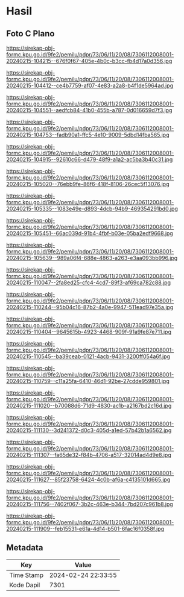 # Hasil

## Foto C Plano

https://sirekap-obj-formc.kpu.go.id/9fe2/pemilu/pdpr/73/06/11/20/08/7306112008001-20240215-104215--676f0f67-405e-4b0c-b3cc-fb4d17a0d356.jpg

https://sirekap-obj-formc.kpu.go.id/9fe2/pemilu/pdpr/73/06/11/20/08/7306112008001-20240215-104412--ce4b7759-af07-4e83-a2a8-b4f1de5964ad.jpg

https://sirekap-obj-formc.kpu.go.id/9fe2/pemilu/pdpr/73/06/11/20/08/7306112008001-20240215-104551--aedfcb84-41b0-455b-a787-0d016659d7f3.jpg

https://sirekap-obj-formc.kpu.go.id/9fe2/pemilu/pdpr/73/06/11/20/08/7306112008001-20240215-104753--fadb90a1-ffc5-4e10-9009-5dbd14fba565.jpg

https://sirekap-obj-formc.kpu.go.id/9fe2/pemilu/pdpr/73/06/11/20/08/7306112008001-20240215-104915--92610c66-d479-48f9-a1a2-ac5ba3b40c31.jpg

https://sirekap-obj-formc.kpu.go.id/9fe2/pemilu/pdpr/73/06/11/20/08/7306112008001-20240215-105020--76ebb9fe-86f6-418f-8106-26cec5f13076.jpg

https://sirekap-obj-formc.kpu.go.id/9fe2/pemilu/pdpr/73/06/11/20/08/7306112008001-20240215-105335--1083e49e-d893-4dcb-94b9-469354291bd0.jpg

https://sirekap-obj-formc.kpu.go.id/9fe2/pemilu/pdpr/73/06/11/20/08/7306112008001-20240215-105451--66ac039d-91b4-4fbf-b03e-05ba2edf9668.jpg

https://sirekap-obj-formc.kpu.go.id/9fe2/pemilu/pdpr/73/06/11/20/08/7306112008001-20240215-105639--989a06f4-688e-4863-a263-e3aa093bb996.jpg

https://sirekap-obj-formc.kpu.go.id/9fe2/pemilu/pdpr/73/06/11/20/08/7306112008001-20240215-110047--2fa8ed25-cfc4-4cd7-89f3-af69ca782c88.jpg

https://sirekap-obj-formc.kpu.go.id/9fe2/pemilu/pdpr/73/06/11/20/08/7306112008001-20240215-110244--95b04c16-87b2-4a0e-9947-511ead97e35a.jpg

https://sirekap-obj-formc.kpu.go.id/9fe2/pemilu/pdpr/73/06/11/20/08/7306112008001-20240215-110404--9645615b-4923-4468-909f-91a9fe87e711.jpg

https://sirekap-obj-formc.kpu.go.id/9fe2/pemilu/pdpr/73/06/11/20/08/7306112008001-20240215-110545--ba39ceab-0121-4acb-9431-3200ff054a6f.jpg

https://sirekap-obj-formc.kpu.go.id/9fe2/pemilu/pdpr/73/06/11/20/08/7306112008001-20240215-110759--c11a25fa-6410-46d1-92be-27cdde959801.jpg

https://sirekap-obj-formc.kpu.go.id/9fe2/pemilu/pdpr/73/06/11/20/08/7306112008001-20240215-111020--b70088d6-71d9-4830-ac1b-a2167bd2c16d.jpg

https://sirekap-obj-formc.kpu.go.id/9fe2/pemilu/pdpr/73/06/11/20/08/7306112008001-20240215-111130--3d241372-d0c3-405d-a1ed-57b42b1a6562.jpg

https://sirekap-obj-formc.kpu.go.id/9fe2/pemilu/pdpr/73/06/11/20/08/7306112008001-20240215-111307--fa65de32-f84b-4706-a517-32014ad4d9e8.jpg

https://sirekap-obj-formc.kpu.go.id/9fe2/pemilu/pdpr/73/06/11/20/08/7306112008001-20240215-111627--85f23758-6424-4c0b-af6a-c4135101d665.jpg

https://sirekap-obj-formc.kpu.go.id/9fe2/pemilu/pdpr/73/06/11/20/08/7306112008001-20240215-111756--7402f067-3b2c-463e-b344-7bd207c961b8.jpg

https://sirekap-obj-formc.kpu.go.id/9fe2/pemilu/pdpr/73/06/11/20/08/7306112008001-20240215-111909--feb15531-e61a-4d14-b501-6fac16f0358f.jpg


## Metadata

| Key        | Value               |
| ---------- | ------------------- |
| Time Stamp | 2024-02-24 22:33:55 |
| Kode Dapil | 7301                |



